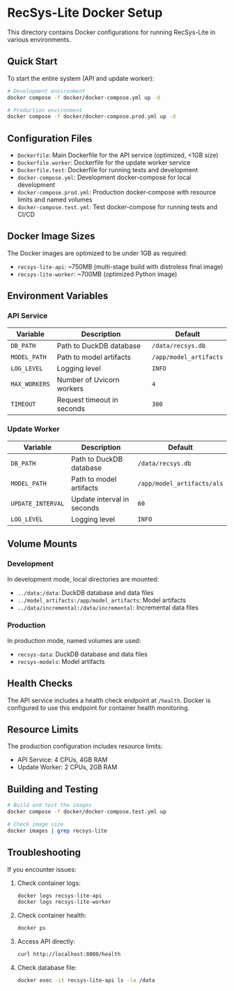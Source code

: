 # RecSys-Lite Docker Setup

This directory contains Docker configurations for running RecSys-Lite in various environments.

## Quick Start

To start the entire system (API and update worker):

```bash
# Development environment
docker compose -f docker/docker-compose.yml up -d

# Production environment
docker compose -f docker/docker-compose.prod.yml up -d
```

## Configuration Files

- `Dockerfile`: Main Dockerfile for the API service (optimized, <1GB size)
- `Dockerfile.worker`: Dockerfile for the update worker service
- `Dockerfile.test`: Dockerfile for running tests and development
- `docker-compose.yml`: Development docker-compose for local development
- `docker-compose.prod.yml`: Production docker-compose with resource limits and named volumes
- `docker-compose.test.yml`: Test docker-compose for running tests and CI/CD

## Docker Image Sizes

The Docker images are optimized to be under 1GB as required:

- `recsys-lite-api`: ~750MB (multi-stage build with distroless final image)
- `recsys-lite-worker`: ~700MB (optimized Python image)

## Environment Variables

### API Service

| Variable | Description | Default |
|----------|-------------|---------|
| `DB_PATH` | Path to DuckDB database | `/data/recsys.db` |
| `MODEL_PATH` | Path to model artifacts | `/app/model_artifacts` |
| `LOG_LEVEL` | Logging level | `INFO` |
| `MAX_WORKERS` | Number of Uvicorn workers | `4` |
| `TIMEOUT` | Request timeout in seconds | `300` |

### Update Worker

| Variable | Description | Default |
|----------|-------------|---------|
| `DB_PATH` | Path to DuckDB database | `/data/recsys.db` |
| `MODEL_PATH` | Path to model artifacts | `/app/model_artifacts/als` |
| `UPDATE_INTERVAL` | Update interval in seconds | `60` |
| `LOG_LEVEL` | Logging level | `INFO` |

## Volume Mounts

### Development

In development mode, local directories are mounted:

- `../data:/data`: DuckDB database and data files
- `../model_artifacts:/app/model_artifacts`: Model artifacts
- `../data/incremental:/data/incremental`: Incremental data files

### Production

In production mode, named volumes are used:

- `recsys-data`: DuckDB database and data files
- `recsys-models`: Model artifacts

## Health Checks

The API service includes a health check endpoint at `/health`. Docker is configured to use this endpoint for container health monitoring.

## Resource Limits

The production configuration includes resource limits:

- API Service: 4 CPUs, 4GB RAM
- Update Worker: 2 CPUs, 2GB RAM

## Building and Testing

```bash
# Build and test the images
docker compose -f docker/docker-compose.test.yml up

# Check image size
docker images | grep recsys-lite
```

## Troubleshooting

If you encounter issues:

1. Check container logs:
   ```bash
   docker logs recsys-lite-api
   docker logs recsys-lite-worker
   ```

2. Check container health:
   ```bash
   docker ps
   ```

3. Access API directly:
   ```bash
   curl http://localhost:8000/health
   ```

4. Check database file:
   ```bash
   docker exec -it recsys-lite-api ls -la /data
   ```